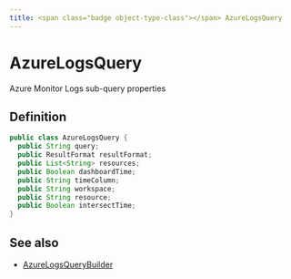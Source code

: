 ```yaml
---
title: <span class="badge object-type-class"></span> AzureLogsQuery
---
```

# <span class="badge object-type-class"></span> AzureLogsQuery

Azure Monitor Logs sub-query properties

## Definition

```java
public class AzureLogsQuery {
  public String query;
  public ResultFormat resultFormat;
  public List<String> resources;
  public Boolean dashboardTime;
  public String timeColumn;
  public String workspace;
  public String resource;
  public Boolean intersectTime;
}
```
## See also

 * <span class="badge builder"></span> [AzureLogsQueryBuilder](./builder-AzureLogsQueryBuilder.md)
